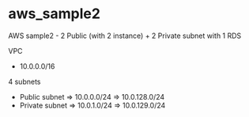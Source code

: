 # aws_sample2
AWS sample2 - 2 Public (with 2 instance) + 2 Private subnet with 1 RDS

VPC
- 10.0.0.0/16

4 subnets
- Public subnet
=> 10.0.0.0/24
=> 10.0.128.0/24
- Private subnet
=> 10.0.1.0/24
=> 10.0.129.0/24
